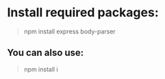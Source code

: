 # Install required packages:

> npm install express body-parser
## You can also use:
> npm install i